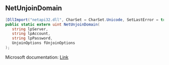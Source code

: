 ## NetUnjoinDomain

```csharp
[DllImport("netapi32.dll", CharSet = CharSet.Unicode, SetLastError = true)]
public static extern uint NetUnjoinDomain(
   string lpServer,
   string lpAccount,
   string lpPassword,
   UnjoinOptions fUnjoinOptions
);
```

Microsoft documentation: [Link](https://learn.microsoft.com/en-us/windows/win32/api/lmjoin/nf-lmjoin-netunjoindomain)
